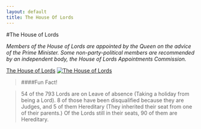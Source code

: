 ```yaml
---
layout: default
title: The House Of Lords
---
```



#The House of Lords

*Members of the House of Lords are appointed by the Queen on the advice of the Prime Minister. Some non-party-political members are recommended by an independent body, the House of Lords Appointments Commission.*

<a href="http://www.youtube.com/watch?v=-U0LhurGWOc" target="_blank">The House of Lords</a> 
[![The House of Lords](http://img.youtube.com/vi/-U0LhurGWOc/0.jpg)](http://www.youtube.com/watch?v=-U0LhurGWOc)

>####Fun Fact!

  >54 of the 793 Lords are on Leave of absence (Taking a holiday from being a Lord). 8 of those have been disqualified because they are Judges, and 5 of them Hereditary (They inherited their seat from one of their parents.)
  Of the Lords still in their seats, 90 of them are Hereditary.

